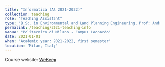 ```yaml
---
title: "Informatica (AA 2021-2022)"
collection: teaching
role: "Teaching Assistant"
type: "B.Sc. in Environmental and Land Planning Engineering, Prof: Andrea Bonarini"
permalink: /teaching/2021-teaching-info
venue: "Politecnico di Milano - Campus Leonardo"
date: 2021-01-01
when: "Academic year: 2021-2022, first semester"
location: "Milan, Italy"
---
```


Course website: [WeBeep](https://webeep.polimi.it/course/view.php?id=219) 
